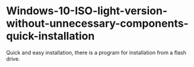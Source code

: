 # Windows-10-ISO-light-version-without-unnecessary-components-quick-installation
Quick and easy installation, there is a program for installation from a flash drive.
